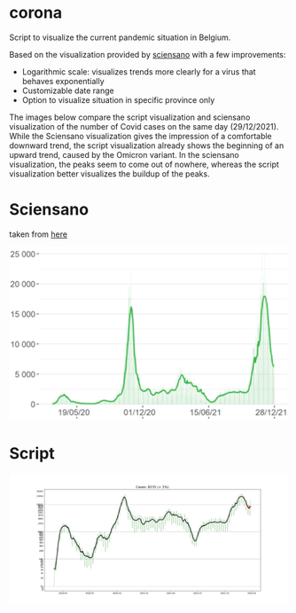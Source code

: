 # corona

Script to visualize the current pandemic situation in Belgium.

Based on the visualization provided by [sciensano](https://covid-19.sciensano.be/sites/default/files/Covid19/Meest%20recente%20update.pdf) with a few improvements:
* Logarithmic scale: visualizes trends more clearly for a virus that behaves exponentially
* Customizable date range
* Option to visualize situation in specific province only

The images below compare the script visualization and sciensano visualization of the number of Covid cases on the same day (29/12/2021). While the Sciensano visualization gives the impression of a comfortable downward trend, the script visualization already shows the beginning of an upward trend, caused by the Omicron variant. In the sciensano visualization, the peaks seem to come out of nowhere, whereas the script visualization better visualizes the buildup of the peaks.

# Sciensano 

taken from [here](http://covid-19.sciensano.be/sites/default/files/Covid19/COVID-19_Daily%20report_20211229%20-%20NL.pdf)

![Alt text](examples/sciensano.png?raw=true)

# Script 

![Alt text](examples/out.png?raw=true)

